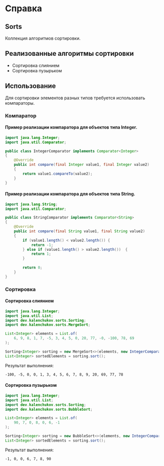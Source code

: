 # Справка
## Sorts
Коллекция алгоритмов сортировки.

## Реализованные алгоритмы сортировки
* Сортировка слиянием
* Сортировка пузырьком

## Использование
Для сортировки элементов разных типов требуется использовать компараторы.

### Компаратор
#### Пример реализации компаратора для объектов типа Integer.
```java
import java.lang.Integer;
import java.util.Comparator;

public class IntegerComparator implements Comparator<Integer>
{
    @Override
    public int compare(final Integer value1, final Integer value2) 
    {
        return value1.compareTo(value2);
    }
}
```

#### Пример реализации компаратора для объектов типа String.
```java
import java.lang.String;
import java.util.Comparator;

public class StringComparator implements Comparator<String>
{
    @Override
    public int compare(final String value1, final String value2) 
    {
        if (value1.length() < value2.length()) {
            return -1;
        } else if (value1.length() > value2.length())  {
            return 1;
        }
        
        return 0;
    }
}
```

### Сортировка
#### Сортировка слиянием
```java
import java.lang.Integer;
import java.util.List;
import dev.kalenchukov.sorts.Sorting;
import dev.kalenchukov.sorts.MergeSort;

List<Integer> elements = List.of(
	6, 9, 8, 1, 7, -5, 3, 4, 5, 0, 20, 77, -0, -100, 78, 69
);

Sorting<Integer> sorting = new MergeSort<>(elements, new IntegerComparator());
List<Integer> sortedElements = sorting.sort();
```

Результат выполнения:
```
-100, -5, 0, 0, 1, 3, 4, 5, 6, 7, 8, 9, 20, 69, 77, 78
```

#### Сортировка пузырьком
```java
import java.lang.Integer;
import java.util.List;
import dev.kalenchukov.sorts.Sorting;
import dev.kalenchukov.sorts.BubbleSort;

List<Integer> elements = List.of(
	90, 7, 0, 8, 0, 6, -1
);

Sorting<Integer> sorting = new BubbleSort<>(elements, new IntegerComparator());
List<Integer> sortedElements = sorting.sort();
```

Результат выполнения:
```
-1, 0, 0, 6, 7, 8, 90
```

